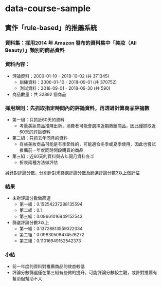 # data-course-sample

## 實作「rule-based」的推薦系統

### 資料集：採用2014 年 Amazon 發布的資料集中「美妝（All Beauty）」類別的商品資料
### 資料內容：
* 評論資料：2000-01-10 - 2018-10-02 (共 371345)
  * 訓練資料：2000-01-10 - 2018-09-01 (共 370752)
  * 測試資料：2018-09-01 - 2018-09-30 (共 590)
* 商品數量：共 32892 個商品

### 採用規則：先抓取指定時間內的評論資料，再透過計算商品評論數
* 第一組：只抓近60天的資料
  * 考量美妝商品推陳出新，消費者可能會選擇近期熱銷商品，因此僅抓取近60天的評論資料
* 第二組：只抓去年同月的資料
  * 有些美妝商品可能是有季節性的，可能適合冬季或夏季使用，因此也嘗試推薦前一年度同時間段購買的商品
* 第三組：近60天的資料與去年同月資料各半
  * 折衷兩種方法做評估

另針對評論分數，分別針對未篩選評論分數及篩選評論分數3以上做評估

### 結果
* 未對評論分數做篩選
  * 第一組：0.15254237288135594
  * 第二組：0.1
  * 第三組：0.09661016949152543
* 篩選評論分數3以上
  * 第一組：0.13728813559322034
  * 第二組：0.09830508474576272
  * 第三組：0.11016949152542373

### 小結
* 前一年度的資料對推薦商品的效益較低
* 評論分數篩選僅在第三組有些微的提升，可能評論分數較主觀，或許對推薦有幫助但幫助不大
